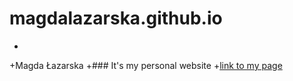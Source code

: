 # magdalazarska.github.io
+
+Magda Łazarska
+### It's my personal website
+[link to my page](magdalazarska.github.io)

